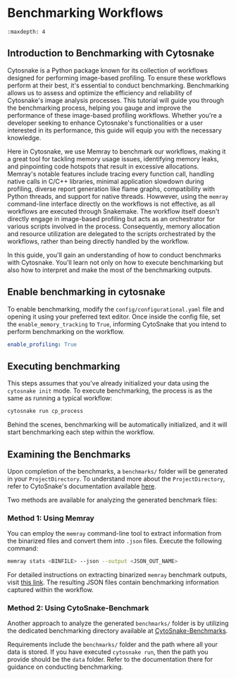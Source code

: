 # Benchmarking Workflows

<!-- used for displaying doctree when selecting file -->
```{toctree}
:maxdepth: 4
```

## Introduction to Benchmarking with Cytosnake

Cytosnake is a Python package known for its collection of workflows designed for performing image-based profiling.
To ensure these workflows perform at their best, it's essential to conduct benchmarking.
Benchmarking allows us to assess and optimize the efficiency and reliability of Cytosnake's image analysis processes.
This tutorial will guide you through the benchmarking process, helping you gauge and improve the performance of these image-based profiling workflows.
Whether you're a developer seeking to enhance Cytosnake's functionalities or a user interested in its performance, this guide will equip you with the necessary knowledge.

Here in Cytosnake, we use Memray to benchmark our workflows, making it a great tool for tackling memory usage issues, identifying memory leaks, and pinpointing code hotspots that result in excessive allocations.
Memray's notable features include tracing every function call, handling native calls in C/C++ libraries, minimal application slowdown during profiling, diverse report generation like flame graphs, compatibility with Python threads, and support for native threads.
Howwever, using the `memray` command-line interface directly on the workflows is not effective, as all workflows are executed through Snakemake.
The workflow itself doesn't directly engage in image-based profiling but acts as an orchestrator for various scripts involved in the process.
Consequently, memory allocation and resource utilization are delegated to the scripts orchestrated by the workflows, rather than being directly handled by the workflow.

In this guide, you'll gain an understanding of how to conduct benchmarks with Cytosnake.
You'll learn not only on how to execute benchmarking but also how to interpret and make the most of the benchmarking outputs.

## Enable benchmarking in cytosnake

To enable benchmarking, modify the `config/configurational.yaml` file and opening it using your preferred text editor.
Once inside the config file, set the `enable_memory_tracking` to `True`, informing CytoSnake that you intend to perform benchmarking on the workflow.

```yaml
enable_profiling: True
```

## Executing benchmarking

This steps assumes that you've already initialized your data using the `cytosnake init` mode.
To execute benchmarking, the process is as the same as running a typical workflow:

```bash
cytosnake run cp_process
```

Behind the scenes, benchmarking will be automatically initialized, and it will start benchmarking each step within the workflow.

## Examining the Benchmarks

Upon completion of the benchmarks, a `benchmarks/` folder will be generated in your `ProjectDirectory`. To understand more about the `ProjectDirectory`, refer to CytoSnake's documentation available [here](https://cytosnake.readthedocs.io/en/latest/tutorial.html#setting-up-files).

Two methods are available for analyzing the generated benchmark files:

### Method 1: Using Memray

You can employ the `memray` command-line tool to extract information from the binarized files and convert them into `.json` files. Execute the following command:

```bash
memray stats <BINFILE> --json --output <JSON_OUT_NAME>
```

For detailed instructions on extracting binarized `memray` benchmark outputs, visit [this link](https://bloomberg.github.io/memray/stats.html). The resulting JSON files contain benchmarking information captured within the workflow.

### Method 2: Using CytoSnake-Benchmark

Another approach to analyze the generated `benchmarks/` folder is by utilizing the dedicated benchmarking directory available at [CytoSnake-Benchmarks](https://github.com/WayScience/CytoSnake-Benchmarks).

Requirements include the `benchmarks/` folder and the path where all your data is stored. If you have executed `cytosnake run`, then the path you provide should be the `data` folder. Refer to the documentation there for guidance on conducting benchmarking.
